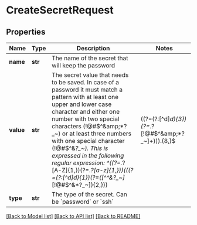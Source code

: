 # CreateSecretRequest

## Properties
Name | Type | Description | Notes
------------ | ------------- | ------------- | -------------
**name** | **str** | The name of the secret that will keep the password | 
**value** | **str** | The secret value that needs to be saved. In case of a password it must match a pattern with at least one upper and lower case character and either one number with two special characters (!@#$^&amp;*?_~) or at least three numbers with one special character (!@#$^&amp;*?_~). This is expressed in the following regular expression: ^((?&#x3D;.*?[A-Z]{1,})(?&#x3D;.*?[a-z]{1,}))(((?&#x3D;(?:[^d]*d){1})(?&#x3D;([^^&amp;*?_~]*[!@#$^&amp;*?_~]){2,}))|((?&#x3D;(?:[^d]*d){3})(?&#x3D;.*?[!@#$^&amp;*?_~]+))).{8,}$ | 
**type** | **str** | The type of the secret. Can be &#x60;password&#x60; or &#x60;ssh&#x60; | 

[[Back to Model list]](../README.md#documentation-for-models) [[Back to API list]](../README.md#documentation-for-api-endpoints) [[Back to README]](../README.md)

